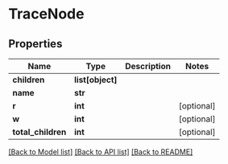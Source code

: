 # TraceNode

## Properties

Name | Type | Description | Notes
------------ | ------------- | ------------- | -------------
**children** | **list[object]** |  | 
**name** | **str** |  | 
**r** | **int** |  | [optional] 
**w** | **int** |  | [optional] 
**total_children** | **int** |  | [optional] 

[[Back to Model list]](../#documentation-for-models) [[Back to API list]](../#documentation-for-api-endpoints) [[Back to README]](../)


